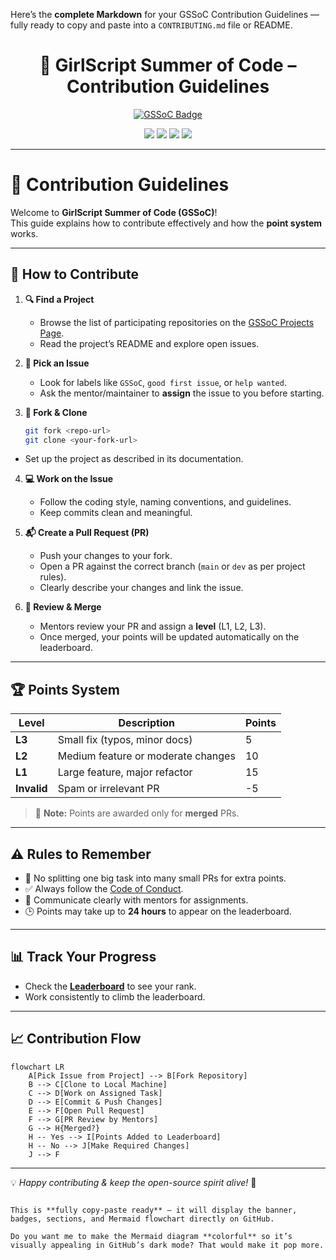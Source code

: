 Here’s the **complete Markdown** for your GSSoC Contribution Guidelines — fully ready to copy and paste into a `CONTRIBUTING.md` file or README.

<h1 align="center">🌸 GirlScript Summer of Code – Contribution Guidelines</h1>

<p align="center">
<a href="https://gssoc.girlscript.tech/">
  <img src="https://img.shields.io/badge/GirlScript%20Summer%20of%20Code-Open%20Source%20Program-pink.svg?style=for-the-badge&logo=github" alt="GSSoC Badge"/>
</a>
</p>

<p align="center">
  <img src="https://img.shields.io/badge/Made%20with-Love-red.svg?style=for-the-badge" />
  <img src="https://img.shields.io/badge/Powered%20by-Open%20Source-blue.svg?style=for-the-badge&logo=open-source-initiative" />
  <a href="https://github.com/GirlScriptSummerOfCode"><img src="https://img.shields.io/github/stars/GirlScriptSummerOfCode?style=for-the-badge" /></a>
  <a href="https://gssoc.girlscript.tech/"><img src="https://img.shields.io/badge/Join-Now-orange.svg?style=for-the-badge" /></a>
</p>

---

# 📜 Contribution Guidelines

Welcome to **GirlScript Summer of Code (GSSoC)**!  
This guide explains how to contribute effectively and how the **point system** works.

---

## 🚀 How to Contribute

1. **🔍 Find a Project**
   - Browse the list of participating repositories on the [GSSoC Projects Page](https://gssoc.girlscript.tech/projects).
   - Read the project’s README and explore open issues.

2. **🎯 Pick an Issue**
   - Look for labels like `GSSoC`, `good first issue`, or `help wanted`.
   - Ask the mentor/maintainer to **assign** the issue to you before starting.

3. **🔧 Fork & Clone**
   ```bash
   git fork <repo-url>
   git clone <your-fork-url>
   
   ```

* Set up the project as described in its documentation.

4. **💻 Work on the Issue**

   * Follow the coding style, naming conventions, and guidelines.
   * Keep commits clean and meaningful.

5. **📬 Create a Pull Request (PR)**

   * Push your changes to your fork.
   * Open a PR against the correct branch (`main` or `dev` as per project rules).
   * Clearly describe your changes and link the issue.

6. **📝 Review & Merge**

   * Mentors review your PR and assign a **level** (L1, L2, L3).
   * Once merged, your points will be updated automatically on the leaderboard.

---

## 🏆 Points System

| **Level**   | **Description**                    | **Points** |
| ----------- | ---------------------------------- | ---------- |
| **L3**      | Small fix (typos, minor docs)      | 5          |
| **L2**      | Medium feature or moderate changes | 10         |
| **L1**      | Large feature, major refactor      | 15         |
| **Invalid** | Spam or irrelevant PR              | -5         |

> 📌 **Note:** Points are awarded only for **merged** PRs.

---

## ⚠️ Rules to Remember

* 🚫 No splitting one big task into many small PRs for extra points.
* ✅ Always follow the [Code of Conduct](https://gssoc.girlscript.tech/code-of-conduct).
* 💬 Communicate clearly with mentors for assignments.
* 🕒 Points may take up to **24 hours** to appear on the leaderboard.

---

## 📊 Track Your Progress

* Check the **[Leaderboard](https://gssoc.girlscript.tech/leaderboard)** to see your rank.
* Work consistently to climb the leaderboard.

---

## 📈 Contribution Flow

```mermaid
flowchart LR
    A[Pick Issue from Project] --> B[Fork Repository]
    B --> C[Clone to Local Machine]
    C --> D[Work on Assigned Task]
    D --> E[Commit & Push Changes]
    E --> F[Open Pull Request]
    F --> G[PR Review by Mentors]
    G --> H{Merged?}
    H -- Yes --> I[Points Added to Leaderboard]
    H -- No --> J[Make Required Changes]
    J --> F
```

---

💡 *Happy contributing & keep the open-source spirit alive!* 🚀

```

This is **fully copy-paste ready** — it will display the banner, badges, sections, and Mermaid flowchart directly on GitHub.  

Do you want me to make the Mermaid diagram **colorful** so it’s visually appealing in GitHub’s dark mode? That would make it pop more.
```


